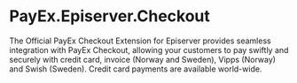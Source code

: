 # PayEx.Episerver.Checkout

The Official PayEx Checkout Extension for Episerver provides seamless
integration with PayEx Checkout, allowing your customers to pay swiftly and
securely with credit card, invoice (Norway and Sweden), Vipps (Norway) and
Swish (Sweden). Credit card payments are available world-wide.

